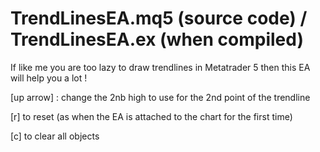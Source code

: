 # TrendLinesEA.mq5 (source code) / TrendLinesEA.ex (when compiled)

If like me you are too lazy to draw trendlines in Metatrader 5 then this EA will help you a lot !

[up arrow] : change the 2nb high to use for the 2nd point of the trendline

[r] to reset (as when the EA is attached to the chart for the first time)

[c] to clear all objects

